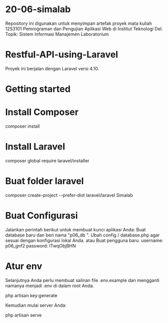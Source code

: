 # 20-06-simalab
Repository ini digunakan untuk menyimpan artefak proyek mata kuliah 12S3101 Pemrograman dan Pengujian Aplikasi Web di Institut Teknologi Del.  Topik: Sistem Informasi Manajemen Laboratorium
# Restful-API-using-Laravel 
Proyek ini berjalan dengan Laravel versi 4.10.
# Getting started

# Install Composer
composer install
# Install Laravel 
composer global require laravel/installer
# Buat folder laravel 
composer create-project --prefer-dist laravel/laravel Simalab

# Buat Configurasi
Jalankan perintah berikut untuk membuat kunci aplikasi Anda:
Buat database baru dan beri nama "p06_db  ". Ubah config / database.php agar sesuai dengan konfigurasi lokal Anda. atau Buat pengguna baru. username: p06_gnf2        password: lTwqObjBHN

# Atur env
Selanjutnya Anda perlu membuat salinan file .env.example dan mengganti namanya menjadi .env di dalam root  Anda.

php artisan key:generate

Kemudian mulai server Anda:

php artisan serve


